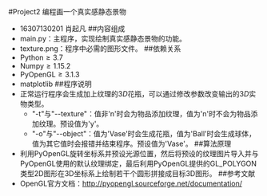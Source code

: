 #Project2 编程画一个真实感静态景物
- 16307130201 肖起凡
##内容组成
- main.py：主程序，实现绘制真实感静态景物的功能。
- texture.png：程序中必需的图形文件。
##依赖关系
- Python$\geq3.7$
- Numpy$\geq1.15.2$
- PyOpenGL$\geq3.1.3$
- matplotlib
##程序说明
- 正常运行程序会生成加上纹理的$3D$花瓶，可以通过修改参数改变输出的$3D$实物类型。
	- "-t"与"--texture"：值非'n'时会为物品添加纹理，值为'n'时不会为物品添加纹理。预设值为'y'。
	- "-o"与"--object"：值为'Vase'时会生成花瓶，值为'Ball'时会生成球体，值为其它值时会报错并结束程序。预设值为'Vase'。
##算法原理
- 利用PyOpenGL旋转坐标系并预设光源位置，然后将预设的纹理图片导入并与PyOpenGL使用的默认纹理绑定，最后利用PyOpenGL提供的GL_POLYGON类型2D图形在3D坐标系上绘制若干个圆形拼接成目标3D图形。
##参考文献
- OpenGL官方文档：http://pyopengl.sourceforge.net/documentation/